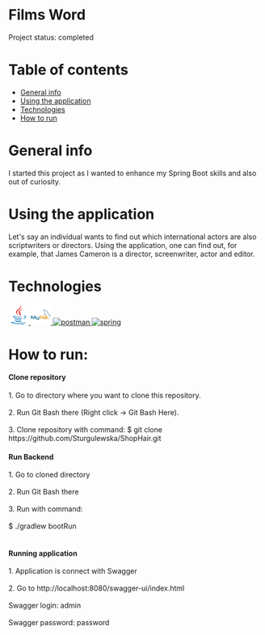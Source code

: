 # Films Word
Project status: completed

# Table of contents
<ul>
<li><a href="url"> General info</a></li>
<li><a href="url"> Using the application</a></li>
<li><a href="url"> Technologies</a></li>
<li><a href="url">How to run</a></li>
</ul>

# General info
I started this project as I wanted to enhance my Spring Boot skills and also out of curiosity.

# Using the application
Let's say an individual wants to find out which international actors are also scriptwriters or directors. Using the application, one can find out, for example, that James Cameron is a director, screenwriter, actor and editor. 

# Technologies
<p align="left"> 
<a href="https://www.java.com" target="_blank"> <img src="https://raw.githubusercontent.com/devicons/devicon/master/icons/java/java-original.svg" alt="java" width="40" height="40"/> </a>
<a href="https://www.mysql.com/" target="_blank"> <img src="https://raw.githubusercontent.com/devicons/devicon/master/icons/mysql/mysql-original-wordmark.svg" alt="mysql" width="40" height="40"/> </a> 
<a href="https://postman.com" target="_blank"> <img src="https://www.vectorlogo.zone/logos/getpostman/getpostman-icon.svg" alt="postman" width="40" height="40"/> </a> <a href="https://spring.io/" target="_blank"> <img src="https://www.vectorlogo.zone/logos/springio/springio-icon.svg" alt="spring" width="40" height="40"/> </a> </p>

# How to run:
<h4>Clone repository</h4>
1. Go to directory where you want to clone this repository.<br></br>
2. Run Git Bash there (Right click -> Git Bash Here).<br></br>
3. Clone repository with command:
$ git clone https://github.com/Sturgulewska/ShopHair.git

<h4>Run Backend</h4>
1. Go to cloned directory<br></br>
2. Run Git Bash there<br></br>
3. Run with command:<br></br>
$ ./gradlew bootRun<br></br>

<h4>Running application</h4>
1. Application is connect with Swagger<br></br>
2. Go to http://localhost:8080/swagger-ui/index.html<br></br>
Swagger login: admin<br></br>
Swagger password: password<br></br>
